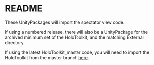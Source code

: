 # README

These UnityPackages will import the spectator view code.

If using a numbered release, there will also be a UnityPackage for the archived minimum set of the HoloToolkit, and the matching External directory.

If using the latest HoloToolkit_master code, you will need to import the HoloToolkit from the master branch [here](https://github.com/Microsoft/HoloToolkit-Unity).